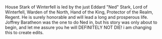 House Stark of Winterfell is led by the just Eddard "Ned" Stark, Lord of
Winterfell, Warden of the North, Hand of the King, Protector of the Realm,
Regent.  He is surely honorable and will lead a long and prosperous life.
Joffrey Baratheon was the one to do Ned in, but his story was only about to begin, and let me assure you he will DEFINITELY NOT DIE!
i am changing this to create edits. 
